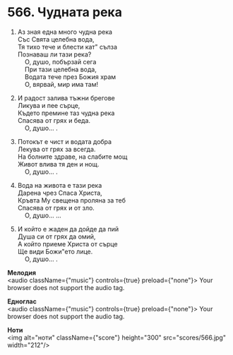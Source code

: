 # 566. Чудната река  

1. Аз зная една много чудна река  
Със Свята целебна вода,  
Тя тихо тече и блести кат" сълза  
Познаваш ли тази река?  
    О, душо, побързай сега  
    При тази целебна вода,  
    Водата тече през Божия храм  
    О, вярвай, мир има там!  

2. И радост залива тъжни брегове  
Ликува и пее сърце,  
Където премине таз чудна река  
Спасява от грях и беда.  
    О, душо... .  

3. Потокът е чист и водата добра  
Лекува от грях за всегда.  
На болните здраве, на слабите мощ  
Живот влива тя ден и нощ.  
    О, душо... .  

4. Вода на живота е тази река  
Дарена чрез Спаса Христа,  
Кръвта Му свещена проляна за теб  
Спасява от грях и от зло.  
    О, душо... ...  

5. И който е жаден да дойде да пий  
Душа си от грях да омий,  
А който приеме Христа от сърце  
Ще види Божи"ето лице.  
    О, душо... .  

__Мелодия__  
<audio className={"music"} controls={true} preload={"none"}><source src="mp3/566.mp3" type="audio/mpeg"/>
Your browser does not support the audio tag.
</audio>  

__Едноглас__  
<audio className={"music"} controls={true} preload={"none"}><source src="transp/566.mp3" type="audio/mpeg"/>
Your browser does not support the audio tag.
</audio>  

__Ноти__  
<img alt="ноти" className={"score"} height="300" src="scores/566.jpg" width="212"/>
